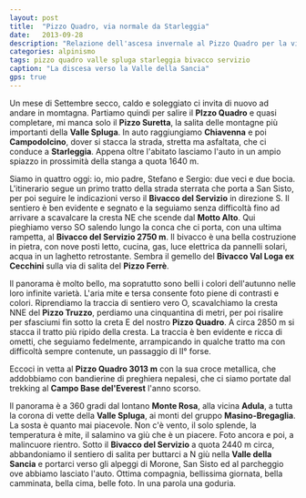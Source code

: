 ```yaml
---
layout: post
title:  "Pizzo Quadro, via normale da Starleggia"
date:   2013-09-28
description: "Relazione dell'ascesa invernale al Pizzo Quadro per la via normale con partenza da Starleggia, Valle Spluga"
categories: alpinismo
tags: pizzo quadro valle spluga starleggia bivacco servizio
caption: "La discesa verso la Valle della Sancia"
gps: true
---
```


Un mese di Settembre secco, caldo e soleggiato ci invita di nuovo ad andare in momtagna. Partiamo quindi per salire il **PIzzo Quadro** e quasi completare, mi manca solo il **Pizzo Suretta**,  la salita delle montagne più importanti della **Valle Spluga**.  In auto raggiungiamo **Chiavenna** e poi **Campodolcino**, dover si stacca la strada, stretta ma asfaltata, che ci conduce a **Starleggia**. Appena oltre l'abitato lasciamo l'auto in un ampio spiazzo in prossimità della stanga a quota 1640 m.

Siamo in quattro oggi: io, mio padre, Stefano e Sergio: due veci e due bocia. L'itinerario segue un primo tratto della strada sterrata che porta a San Sisto, per poi seguire le indicazioni verso il **Bivacco del Servizio** in direzione S. Il sentiero è ben evidente e segnato e la seguiamo senza difficoltà fino ad arrivare a scavalcare la cresta NE che scende dal **Motto Alto**. Qui pieghiamo verso SO salendo lungo la conca che ci porta, con una ultima rampetta, al **Bivacco del Servizio 2750 m**. Il bivacco è una bella costruzione in pietra, con nove posti letto, cucina, gas, luce elettrica da pannelli solari, acqua in un laghetto retrostante. Sembra il gemello del **Bivacco Val Loga ex Cecchini** sulla via di salita del **Pizzo Ferrè**.

Il panorama è molto bello, ma sopratutto sono belli i colori dell'autunno nelle loro infinite varietà. L'aria mite e tersa consente foto piene di contrasti e colori. Riprendiamo la traccia di sentiero vero O, scavalchiamo la cresta NNE del **Pizzo Truzzo**, perdiamo una cinquantina di metri, per poi risalire per sfasciumi fin sotto la creta E del nostro **Pizzo Quadro**. A circa 2850 m si stacca il tratto più ripido della cresta. La traccia è ben evidente e ricca di ometti, che seguiamo fedelmente, arrampicando in qualche tratto ma con difficoltà sempre contenute, un passaggio di II° forse.

Eccoci in vetta al **Pizzo Quadro 3013 m** con la sua croce metallica, che addobbiamo con bandierine di preghiera nepalesi, che ci siamo portate dal trekking al **Campo Base del'Everest** l'anno scorso.

Il panorama è a 360 gradi dal lontano **Monte Rosa**, alla vicina **Adula**, a tutta la corona di vette della **Valle Spluga**, ai monti del gruppo **Masino-Bregaglia**. La sosta è quanto mai piacevole. Non c'è vento, il solo splende, la temperatura è mite, il salamino va giù che è un piacere. Foto ancora e poi, a malincuore rientro. Sotto il **Bivacco del Servizio** a quota 2440 m circa, abbandoniamo il sentiero di salita per buttarci a N giù nella **Valle della Sancia** e portarci verso gli alpeggi di Morone, San Sisto ed al parcheggio ove abbiamo lasciato l'auto. Ottima compagnia, bellissima giornata, bella camminata, bella cima, belle foto. In una parola una goduria.